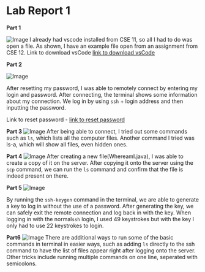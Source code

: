 # Lab Report 1
**Part 1**


![Image](images/p1.png)
I already had vscode installed from CSE 11, so all I had to do was open a file. As shown, I have an example file open from an assignment from CSE 12. 
Link to download vsCode [link to download vsCode](https://code.visualstudio.com/download)

**Part 2**

![Image](images/p2.png)

After resetting my password, I was able to remotely connect by entering my login and password. After connecting, the terminal shows some information about my connection. We log in by using ``ssh`` + login address and then inputting the password. 

Link to reset password - [link to reset password](https://sdacs.ucsd.edu/~icc/index.php)

**Part 3**
![Image](images/p3.png)
After being able to connect, I tried out some commands such as ```ls```, which lists all the computer files. Another command I tried was ls-a, which will show all files, even hidden ones. 

**Part 4**
![Image](images/p4.png)
After creating a new file(WhereamI.java), I was able to create a copy of it on the server. After copying it onto the server using the ``scp`` command, we can run the ```ls``` command and confirm that the file is indeed present on there. 

**Part 5**
![Image](images/p5.png)

By running the ```ssh-keygen``` command in the terminal, we are able to generate a key to log in without the use of a password. After generating the key, we can safely exit the remote connection and log back in with the key. When logging in with the normal```ssh``` login, I used 49 keystrokes but with the key I only had to use 22 keystrokes to login. 

**Part6**
![Image](images/p6.png)
There are additional ways to run some of the basic commands in terminal in easier ways, such as adding ```ls``` directly to the ssh command to have the list of files appear right after logging onto the server. Other tricks include running multiple commands on one line, seperated with semicolons. 
